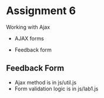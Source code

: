 Assignment 6
============

Working with Ajax

* AJAX forms
- Feedback form

Feedback Form
-------------
* Ajax method is in js/util.js
* Form validation logic is in js/lab1.js